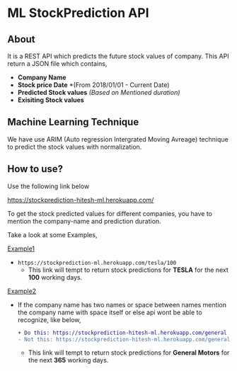 # ML StockPrediction API

## About

It is a REST API which predicts the future stock values of company. This API return a JSON file which contains,
- **Company Name** 
- **Stock price Date** *(From 2018/01/01 - Current Date)
- **Predicted Stock values** *(Based on Mentioned duration)*
- **Exisiting Stock values** 

## Machine Learning Technique

We have use ARIM (Auto regression Intergrated Moving Avreage) technique to predict the stock values with normalization. 


## How to use?

Use the following link below  </br>

https://stockprediction-hitesh-ml.herokuapp.com/

To get the stock predicted values for different companies, you have to mention the company-name and prediction duration. </br>

Take a look at some Examples,

<ins> Example1 </ins>
- ```https://stockprediction-ml.herokuapp.com/tesla/100``` </br>
  - This link will tempt to return stock predictions for **TESLA** for the next **100** working days.
  
<ins> Example2 </ins>
- If the company name has two names or space between names mention the company name with space itself or else api wont be able to recognize, like below,
  ```diff
  + Do this: https://stockprediction-hitesh-ml.herokuapp.com/general motors/365
  - Not this: https://stockprediction-hitesh-ml.herokuapp.com/generalmotors/365
  ```

  - This link will tempt to return stock predictions for **General Motors** for the next **365** working days.




